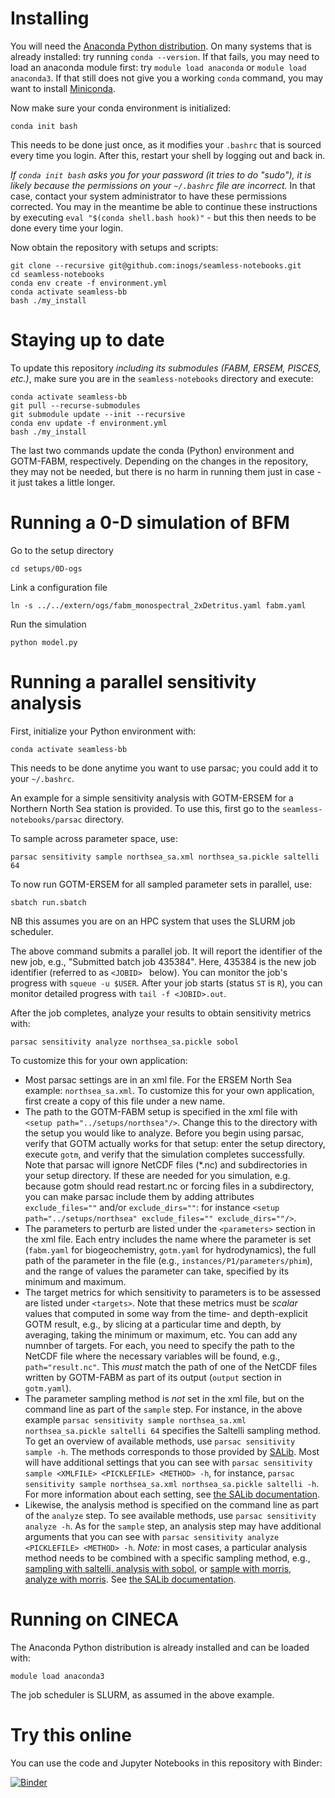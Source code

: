# Installing

You will need the [Anaconda Python distribution](https://www.anaconda.com/products/individual). On many systems that is already installed: try running `conda --version`.
If that fails, you may need to load an anaconda module first: try `module load anaconda` or `module load anaconda3`. If that still does not give you a working `conda` command,
you may want to install [Miniconda](https://docs.conda.io/en/latest/miniconda.html).

Now make sure your conda environment is initialized:

```
conda init bash
```

This needs to be done just once, as it modifies your `.bashrc` that is sourced every time you login.
After this, restart your shell by logging out and back in.

*If `conda init bash` asks you for your password (it tries to do "sudo"), it is likely because the permissions on your `~/.bashrc` file are incorrect.*
In that case, contact your system administrator to have these permissions corrected.
You may in the meantime be able to continue these instructions by executing `eval "$(conda shell.bash hook)"` - but this then needs to be done every time your login.

Now obtain the repository with setups and scripts:

```
git clone --recursive git@github.com:inogs/seamless-notebooks.git
cd seamless-notebooks
conda env create -f environment.yml
conda activate seamless-bb
bash ./my_install
```

# Staying up to date

To update this repository *including its submodules (FABM, ERSEM, PISCES, etc.)*, make sure you are in the `seamless-notebooks` directory and execute:

```
conda activate seamless-bb
git pull --recurse-submodules
git submodule update --init --recursive
conda env update -f environment.yml
bash ./my_install
```

The last two commands update the conda (Python) environment and GOTM-FABM, respectively.
Depending on the changes in the repository, they may not be needed, but there is no harm in running them just in case - it just takes a little longer.

# Running a 0-D simulation of BFM

Go to the setup directory

```
cd setups/0D-ogs
```

Link a configuration file 
```
ln -s ../../extern/ogs/fabm_monospectral_2xDetritus.yaml fabm.yaml
```

Run the simulation
```
python model.py
```


# Running a parallel sensitivity analysis

First, initialize your Python environment with:

```
conda activate seamless-bb
```

This needs to be done anytime you want to use parsac; you could add it to your `~/.bashrc`.

An example for a simple sensitivity analysis with GOTM-ERSEM for a Northern North Sea station is provided. To use this, first go to the `seamless-notebooks/parsac` directory.

To sample across parameter space, use:

```
parsac sensitivity sample northsea_sa.xml northsea_sa.pickle saltelli 64
```

To now run GOTM-ERSEM for all sampled parameter sets in parallel, use:

```
sbatch run.sbatch
```

NB this assumes you are on an HPC system that uses the SLURM job scheduler.

The above command submits a parallel job. It will report the identifier of the new job, e.g., "Submitted batch job 435384". Here, 435384 is the new job identifier (referred to as `<JOBID> ` below). You can monitor the job's progress with `squeue -u $USER`. After your job starts (status `ST` is `R`), you can monitor detailed progress with `tail -f <JOBID>.out`.

After the job completes, analyze your results to obtain sensitivity metrics with:

```
parsac sensitivity analyze northsea_sa.pickle sobol
```

To customize this for your own application:

* Most parsac settings are in an xml file. For the ERSEM North Sea example: `northsea_sa.xml`. To customize this for your own application, first create a copy of this file under a new name.
* The path to the GOTM-FABM setup is specified in the xml file with `<setup path="../setups/northsea"/>`. Change this to the directory with the setup you would like to analyze. Before you begin using parsac, verify that GOTM actually works for that setup: enter the setup directory, execute `gotm`, and verify that the simulation completes successfully. Note that parsac will ignore NetCDF files (*.nc) and subdirectories in your setup directory. If these are needed for you simulation, e.g. because gotm should read restart.nc or forcing files in a subdirectory, you can make parsac include them by adding attributes `exclude_files=""` and/or `exclude_dirs=""`: for instance `<setup path="../setups/northsea" exclude_files="" exclude_dirs=""/>`.
* The parameters to perturb are listed under the `<parameters>` section in the xml file. Each entry includes the name where the parameter is set (`fabm.yaml` for biogeochemistry, `gotm.yaml` for hydrodynamics), the full path of the parameter in the file (e.g., `instances/P1/parameters/phim`), and the range of values the parameter can take, specified by its minimum and maximum.
* The target metrics for which sensitivity to parameters is to be assessed are listed under `<targets>`. Note that these metrics must be *scalar* values that computed in some way from the time- and depth-explicit GOTM result, e.g., by slicing at a particular time and depth, by averaging, taking the minimum or maximum, etc. You can add any numnber of targets. For each, you need to specify the path to the NetCDF file where the necessary variables will be found, e.g., `path="result.nc"`. This *must* match the path of one of the NetCDF files written by GOTM-FABM as part of its output (`output` section in `gotm.yaml`).
* The parameter sampling method is *not* set in the xml file, but on the command line as part of the `sample` step. For instance, in the above example `parsac sensitivity sample northsea_sa.xml northsea_sa.pickle saltelli 64` specifies the Saltelli sampling method. To get an overview of available methods, use `parsac sensitivity sample -h`. The methods corresponds to those provided by [SALib](https://salib.readthedocs.io/en/latest/index.html). Most will have additional settings that you can see with `parsac sensitivity sample <XMLFILE> <PICKLEFILE> <METHOD> -h`, for instance, `parsac sensitivity sample northsea_sa.xml northsea_sa.pickle saltelli -h`. For more information about each setting, see [the SALib documentation](https://salib.readthedocs.io/en/latest/api.html).
* Likewise, the analysis method is specified on the command line as part of the `analyze` step. To see available methods, use `parsac sensitivity analyze -h`. As for the `sample` step, an analysis step may have additional arguments that you can see with `parsac sensitivity analyze <PICKLEFILE> <METHOD> -h`. *Note:* in most cases, a particular analysis method needs to be combined with a specific sampling method, e.g., [sampling with saltelli, analysis with sobol](https://salib.readthedocs.io/en/latest/api.html#sobol-sensitivity-analysis), or [sample with morris, analyze with morris](https://salib.readthedocs.io/en/latest/api.html#method-of-morris). See [the SALib documentation](https://salib.readthedocs.io/en/latest/api.html).

# Running on CINECA

The Anaconda Python distribution is already installed and can be loaded with:

```
module load anaconda3
```

The job scheduler is SLURM, as assumed in the above example.

# Try this online

You can use the code and Jupyter Notebooks in this repository with Binder:

[![Binder](https://mybinder.org/badge_logo.svg)](https://mybinder.org/v2/gh/BoldingBruggeman/seamless-notebooks/HEAD?urlpath=lab%2Ftree%2Fsetups)

